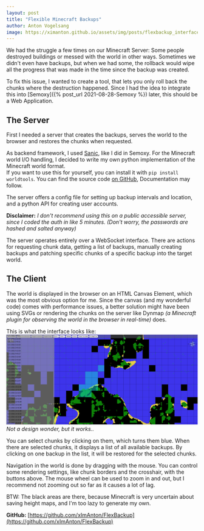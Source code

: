 ```yaml
---
layout: post
title: "Flexible Minecraft Backups"
author: Anton Vogelsang
image: https://ximanton.github.io/assets/img/posts/flexbackup_interface.png
---
```


We had the struggle a few times on our Minecraft Server: 
Some people destroyed buildings or messed with the world in other ways.
Sometimes we didn't even have backups, but when we had some,
the rollback would wipe all the progress that was made in the time
since the backup was created.

To fix this issue, I wanted to create a tool, that lets you only roll back
the chunks where the destruction happened. Since I had the idea to integrate
this into [Semoxy]({% post_url 2021-08-28-Semoxy %}) later, this should
be a Web Application.

## The Server
First I needed a server that creates the backups, serves the world to the browser
and restores the chunks when requested.

As backend framework, I used [Sanic](https://sanicframework.org/en/), like I did in Semoxy.
For the Minecraft world I/O handling, I decided to write my own python implementation
of the Minecraft world format.  
If you want to use this for yourself, you can install
it with `pip install worldtools`. You can find the source code [on GitHub](https://github.com/xImAnton/WorldTools), Documentation may follow.

The server offers a config file for setting up backup intervals and location, and
a python API for creating user accounts.

**Disclaimer:** *I don't recommend using this on a public accessible server, since
I coded the auth in like 5 minutes. (Don't worry, the passwords are hashed and salted anyway)*

The server operates entirely over a WebSocket interface.
There are actions for requesting chunk data, getting a list of backups, manually
creating backups and patching specific chunks of a specific backup into the target world.

## The Client
The world is displayed in the browser on an HTML Canvas Element, which
was the most obvious option for me.
Since the canvas (and my wonderful code)
comes with performance issues, a better solution might have been using SVGs or
rendering the chunks on the server like Dynmap *(a Minecraft plugin for observing the world in the browser in real-time)* does.

This is what the interface looks like:
![FlexBackup Interface](/assets/img/posts/flexbackup_interface.png)
*Not a design wonder, but it works..*

You can select chunks by clicking on them, which turns them blue.
When there are selected chunks, it displays a list of all available backups.
By clicking on one backup in the list, it will be restored for the selected
chunks.

Navigation in the world is done by dragging with the mouse. You can control some
rendering settings, like chunk borders and the crosshair, with the buttons above.
The mouse wheel can be used to zoom in and out, but I recommend not zooming out
so far as it causes a lot of lag.

BTW: The black areas are there, because Minecraft is very uncertain about
saving height maps, and I'm too lazy to generate my own.

**GitHub:** [https://github.com/xImAnton/FlexBackup](https://github.com/xImAnton/FlexBackup)

